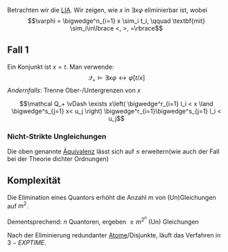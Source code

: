Betrachten wir die [LIA](Logik%20und%20Semantik%20von%20Programiersprachen/Ganzzahlige%20Lineare%20Arithmetik.md).
Wir zeigen, wie $x$ in $\exists x\varphi$ eliminierbar ist, wobei
$$\varphi = \bigwedge^n_{i=1} x \sim_i t_i, \qquad \textbf{mit} \sim_i\in\lbrace <, >, =\rbrace$$

## Fall 1
Ein Konjunkt ist $x=t$. Man verwende:
$$\mathcal Q_+ \vDash \exists x\varphi \leftrightarrow \varphi[t/x]$$
_Andernfalls_: Trenne Ober-/Untergrenzen von $x$

$$\mathcal Q_+ \vDash \exists x\left( \bigwedge^r_{i=1} l_i < x \land \bigwedge^s_{j=1} x< u_j \right) \bigwedge^r_{i=1}\bigwedge^s_{j=1} l_i < u_j$$

### Nicht-Strikte Ungleichungen

Die oben genannte [Äquivalenz](Äquivalenz.md) lässt sich auf $\le$ erweitern(wie auch der Fall bei der Theorie dichter Ordnungen)


## Komplexität

Die Elimination eines Quantors erhöht die Anzahl $m$ von (Un)Gleichungen auf $m^2$. 

Dementsprechend: $n$ Quantoren, ergeben $\ge m^{2^n}$ (Un) Gleichungen

Nach der Eliminierung redundanter [Atome](Atomare%20Aussage.md)/Disjunkte, läuft das Verfahren in $3-EXPTIME$.

